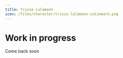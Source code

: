 ```yaml
---
title: Trixie Lulamoon
icon: /files/character/trixie-lulamoon-cutiemark.png
---
```


# Work in progress

Come back soon
